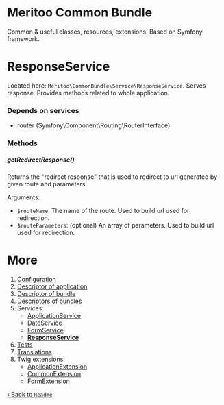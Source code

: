 # Meritoo Common Bundle

Common & useful classes, resources, extensions. Based on Symfony framework.

# ResponseService

Located here: `Meritoo\CommonBundle\Service\ResponseService`. Serves response. Provides methods related to whole application.

### Depends on services

- router (Symfony\Component\Routing\RouterInterface)

### Methods

##### getRedirectResponse()

Returns the "redirect response" that is used to redirect to url generated by given route and parameters.

Arguments:

- `$routeName`: The name of the route. Used to build url used for redirection.
- `$routeParameters`: (optional) An array of parameters. Used to build url used for redirection.

# More

1. [Configuration](../Configuration.md)
2. [Descriptor of application](../Descriptor-of-application.md)
3. [Descriptor of bundle](../Descriptor-of-bundle.md)
4. [Descriptors of bundles](../Descriptors-of-bundles.md)
5. Services:
	- [ApplicationService](ApplicationService.md)
	- [DateService](DateService.md)
	- [FormService](FormService.md)
	- [**ResponseService**](ResponseService.md)
6. [Tests](../Tests.md)
7. [Translations](../Translations.md)
8. Twig extensions:
	- [ApplicationExtension](../Twig-Extensions/ApplicationExtension.md)
	- [CommonExtension](../Twig-Extensions/CommonExtension.md)
	- [FormExtension](../Twig-Extensions/FormExtension.md)

[&lsaquo; Back to `Readme`](../../README.md)
